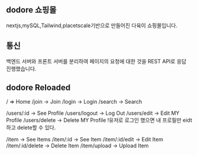 ## dodore 쇼핑몰

nextjs,mySQL,Tailwind,placetscale기반으로 만들어진 다육이 쇼핑몰입니다.

## 통신

백엔드 서버와 프론트 서버를 분리하여 페이지의 요청에 대한 것을 REST API로 응답 진행했습니다.

## dodore Reloaded

/ => Home
/join -> Join
/login -> Login
/search -> Search

/users/:id -> See Profile
/users/logout -> Log Out
/users/edit -> Edit MY Profile
/users/delete -> Delete MY Profile
!유저로 로그인 했으면 내 프로필만 eidt하고 delete할 수 있다.

/item -> See Items
/item/:id -> See Item
/item/:id/edit -> Edit Item
/item/:id/delete -> Delete Item
/item/upload -> Upload Item
